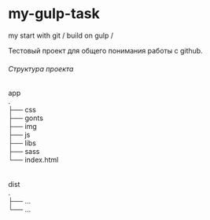 # my-gulp-task
my start with git / build on gulp / 

Тестовый проект для общего понимания работы с github.

###### Структура проекта

######  
app  
.  
├── css  
├── gonts  
├── img  
├── js  
├── libs  
├── sass  
└── index.html  
  
######  
dist  
.  
├── ...  
└── ...  